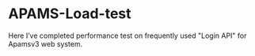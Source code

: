 # APAMS-Load-test
Here I’ve completed performance test on frequently used "Login API" for Apamsv3 web system.
